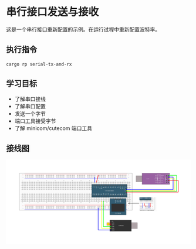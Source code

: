 # 串行接口发送与接收

这是一个串行接口重新配置的示例。在运行过程中重新配置波特率。

## 执行指令

```shell
cargo rp serial-tx-and-rx
```

## 学习目标

- 了解串口接线
- 了解串口配置
- 发送一个字节
- 端口工具接受字节
- 了解 minicom/cutecom 端口工具

## 接线图

![](../../../images/wiring_diagram/9-1%20串口发送.jpg)
